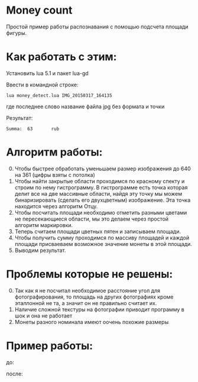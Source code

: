Money count
==========

Простой пример работы распознавания с помощью подсчета площади фигуры.

# Как работать с этим:

Установить lua 5.1 и пакет lua-gd

Ввести в командной строке:
```
lua money_detect.lua IMG_20150317_164135
```

где последнее слово название файла jpg без формата и точки

Результат:
```
Summa:  63       rub
```
# Алгоритм работы:

0. Чтобы быстрее обработать уменьшаем размер изображения до 640 на 361 (цифры
   взяты с потолка)
1. Чтобы найти закрытые области проходимся по красному спекту и строим по нему
   гистрограмму. В гистрограмме есть точка которая делит все на две массивные
   области, найдя эту точку мы можем бинаризировать (сделать его двухцветным)
   изображение. Эта точка находится через алгоритм Отцу.
2. Чтобы посчитать площади необходимо отметить разными цветами не пересекающиеся
   области, мы это делаем через простой алгоритм маркировки.
3. Теперь считаем площади цветных пятен и записываем площади.
4. Чтобы получить сумму проходимся по массиву площадей и каждой площади
   присваеваем возможное значение монеты в этой площади.
5. Выводим результат.

# Проблемы которые не решены:

0. Так как я не посчитал необходимое расстояние угол для фотографирования, то
   площадь на других фотографиях кроме эталлонной не та, а значит он не
   правильно считает их.
1. Наличие сложной текстуры на фотографии приводит программу в шок и она не
   работает
2. Монеты разного номинала имеют оочень похожие размеры

# Пример работы:

до:

после:
